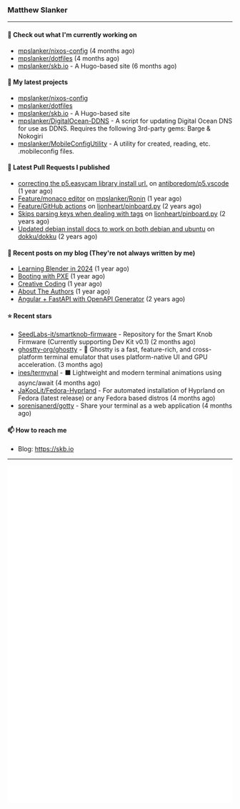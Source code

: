 ### Matthew Slanker
---
#### 👷 Check out what I'm currently working on

- [mpslanker/nixos-config](https://github.com/mpslanker/nixos-config) (4 months ago)
- [mpslanker/dotfiles](https://github.com/mpslanker/dotfiles) (4 months ago)
- [mpslanker/skb.io](https://github.com/mpslanker/skb.io) - A Hugo-based site (6 months ago)

#### 🌱 My latest projects

- [mpslanker/nixos-config](https://github.com/mpslanker/nixos-config)
- [mpslanker/dotfiles](https://github.com/mpslanker/dotfiles)
- [mpslanker/skb.io](https://github.com/mpslanker/skb.io) - A Hugo-based site
- [mpslanker/DigitalOcean-DDNS](https://github.com/mpslanker/DigitalOcean-DDNS) - A script for updating Digital Ocean DNS for use as DDNS.  Requires the following 3rd-party gems: Barge &amp; Nokogiri
- [mpslanker/MobileConfigUtility](https://github.com/mpslanker/MobileConfigUtility) - A utility for created, reading, etc. .mobileconfig files.

#### 🔨 Latest Pull Requests I published

- [correcting the p5.easycam library install url.](https://github.com/antiboredom/p5.vscode/pull/62) on [antiboredom/p5.vscode](https://github.com/antiboredom/p5.vscode) (1 year ago)
- [Feature/monaco editor](https://github.com/mpslanker/Ronin/pull/1) on [mpslanker/Ronin](https://github.com/mpslanker/Ronin) (1 year ago)
- [Feature/GitHub actions](https://github.com/lionheart/pinboard.py/pull/30) on [lionheart/pinboard.py](https://github.com/lionheart/pinboard.py) (2 years ago)
- [Skips parsing keys when dealing with tags](https://github.com/lionheart/pinboard.py/pull/28) on [lionheart/pinboard.py](https://github.com/lionheart/pinboard.py) (2 years ago)
- [Updated debian install docs to work on both debian and ubuntu](https://github.com/dokku/dokku/pull/5658) on [dokku/dokku](https://github.com/dokku/dokku) (2 years ago)

#### 📜 Recent posts on my blog (They're not always written by me) 

- [Learning Blender in 2024](https://skb.io/posts/blender-getting-started/) (1 year ago)
- [Booting with PXE](https://skb.io/posts/booting-with-pxe/) (1 year ago)
- [Creative Coding](https://skb.io/posts/generative-art/) (1 year ago)
- [About The Authors](https://skb.io/about/) (1 year ago)
- [Angular &#43; FastAPI with OpenAPI Generator](https://skb.io/posts/ng&#43;fastapi/) (2 years ago)

#### ⭐ Recent stars

- [SeedLabs-it/smartknob-firmware](https://github.com/SeedLabs-it/smartknob-firmware) - Repository for the Smart Knob Firmware (Currently supporting Dev Kit v0.1) (2 months ago)
- [ghostty-org/ghostty](https://github.com/ghostty-org/ghostty) - 👻 Ghostty is a fast, feature-rich, and cross-platform terminal emulator that uses platform-native UI and GPU acceleration. (3 months ago)
- [ines/termynal](https://github.com/ines/termynal) - ⬛️ Lightweight and modern terminal animations using async/await (4 months ago)
- [JaKooLit/Fedora-Hyprland](https://github.com/JaKooLit/Fedora-Hyprland) - For automated installation of Hyprland on Fedora (latest release) or any Fedora based distros (4 months ago)
- [sorenisanerd/gotty](https://github.com/sorenisanerd/gotty) - Share your terminal as a web application (4 months ago)

#### 📫 How to reach me
- Blog: https://skb.io
---
<img src="https://raw.githubusercontent.com/mpslanker/mpslanker/main/github-metrics.svg">